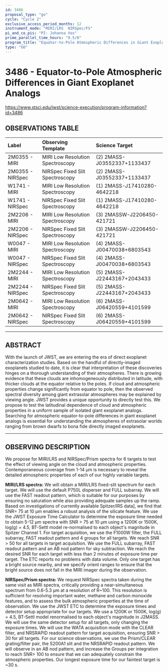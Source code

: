 ```yaml
---
id: 3486
proposal_type: "go"
cycle: "Cycle 2"
exclusive_access_period_months: 12
instrument_mode: "MIRI/LRS  NIRSpec/FS"
pi_and_co_pis: "PI: Johanna Vos"
prime_parallel_time_hours: "9.5/0"
program_title: "Equator-to-Pole Atmospheric Differences in Giant Exoplanet Analogs"
type: "GO"
---
```

# 3486 - Equator-to-Pole Atmospheric Differences in Giant Exoplanet Analogs
https://www.stsci.edu/jwst/science-execution/program-information?id=3486
## OBSERVATIONS TABLE
| Label                | Observing Template              | Science Target                      |
| :------------------- | :------------------------------ | :---------------------------------- |
| 2M0355 - MIRI        | MIRI Low Resolution Spectroscopy | (2) 2MASS-J03552337+1133437         |
| 2M0355 - NIRSpec     | NIRSpec Fixed Slit Spectroscopy | (2) 2MASS-J03552337+1133437         |
| W1741 - MIRI         | MIRI Low Resolution Spectroscopy | (1) 2MASS-J17410280-4642218         |
| W1741 - NIRSpec      | NIRSpec Fixed Slit Spectroscopy | (1) 2MASS-J17410280-4642218         |
| 2M2206 - MIRI        | MIRI Low Resolution Spectroscopy | (3) 2MASSW-J2206450-421721          |
| 2M2206 - NIRSpec     | NIRSpec Fixed Slit Spectroscopy | (3) 2MASSW-J2206450-421721          |
| W0047 - MIRI         | MIRI Low Resolution Spectroscopy | (4) 2MASS-J00470038+6803543         |
| W0047 - NIRSpec      | NIRSpec Fixed Slit Spectroscopy | (4) 2MASS-J00470038+6803543         |
| 2M2244 - MIRI        | MIRI Low Resolution Spectroscopy | (5) 2MASS-J22443167+2043433         |
| 2M2244 - NIRSpec     | NIRSpec Fixed Slit Spectroscopy | (5) 2MASS-J22443167+2043433         |
| 2M0642 - MIRI        | MIRI Low Resolution Spectroscopy | (6) 2MASS-J06420559+4101599         |
| 2M0642 - NIRSpec     | NIRSpec Fixed Slit Spectroscopy | (6) 2MASS-J06420559+4101599         |

---

## ABSTRACT

With the launch of JWST, we are entering the era of direct exoplanet characterization studies. Based on the handful of directly-imaged exoplanets studied to date, it is clear that interpretation of these discoveries hinges on a thorough understanding of their atmospheres. There is growing evidence that these clouds are inhomogeneously distributed in latitude, with thicker clouds at the equator relative to the poles. If cloud and atmospheric properties change significantly from equator to pole, then the observed spectral diversity among giant extrasolar atmospheres may be explained by viewing angle. JWST provides a unique opportunity to directly test this. We propose to test the latitudinal dependence of cloud and atmospheric properties in a uniform sample of isolated giant exoplanet analogs. Searching for atmospheric equator-to-pole differences in giant exoplanet analogs is essential for understanding the atmospheres of extrasolar worlds ranging from brown dwarfs to bona fide directly imaged exoplanets.

---

## OBSERVING DESCRIPTION

We propose for MIRI/LRS and NIRSpec/Prism spectra for 6 targets to test the effect of viewing angle on the cloud and atmospheric properties. Contemporaneous coverage from 1-14 µm is necessary to reveal the detailed atmospheric properties of each of our highly variable targets.

**MIRI/LRS spectra:**
We will obtain a MIRI/LRS fixed-slit spectrum for each target. We will use the default P750L disperser and FULL subarray. We will use the FAST readout pattern, which is suitable for our purposes by ensuring no saturation while also providing adequate samples up the ramp. Based on investigations of currently available Spitzer/IRS data], we find that SNR= 75 at 10 µm enables a robust analysis of the silicate feature. We use the JWST Exposure Time Calculator to determine the exposure time needed to obtain 5-12 µm spectra with SNR > 75 at 10 µm using a 1200K or 1500K, log(g) = 4.5, BT-Settl model re-normalised to each object's magnitude in Spitzer Channel 1. For target acquisition, we use the F1000W filter, the FULL subarray, FAST readout pattern and 4 groups for all targets. We reach SNR > 50 for all targets in target acquisition. We use the FULL subarray, FAST readout pattern and an AB nod pattern for sky subtraction. We reach the desired SNR for each target with less than 2 minutes of exposure time per target. The ETC reports no problems with data volume. Only one target has a bright source nearby, and we specify orient ranges to ensure that the bright source does not fall in the MIRI imager during the observation.

**NIRSpec/Prism spectra:**
We request NIRSpec spectra taken during the same visit as MIRI spectra, critically providing a near-simultaneous spectrum from 0.6-5.3 µm at a resolution of R~100. This resolution is sufficient for resolving important water, methane and carbon monoxide features, and to assess the bulk atmospheric properties at the time of observation. We use the JWST ETC to determine the exposure times and detector setup appropriate for our targets. We use a 1200K or 1500K, log(g) = 4.5, BT-Settl model renormalised to each object's magnitude in J2MASS. We will use the same detector setup for all targets, only changing the exposure times. We will use the WATA acquisition mode with the CLEAR filter, and NRSRAPID readout pattern for target acquisition, ensuring SNR > 30 for all targets. For our science observations, we use the Prism/CLEAR grating/filter pair, the S200A1 slit and the NRSRAPID readout pattern. We will observe in an AB nod pattern, and increase the Groups per integration to reach SNR> 100 to ensure that we can adequately constrain the atmospheric properties. Our longest exposure time for our faintest target is ~30 s.